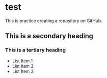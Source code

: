# test
This is practice creating a repository on GitHub.
## This is a secondary heading
### This is a tertiary heading
* List Item 1
* List Item 2
* List Item 3
